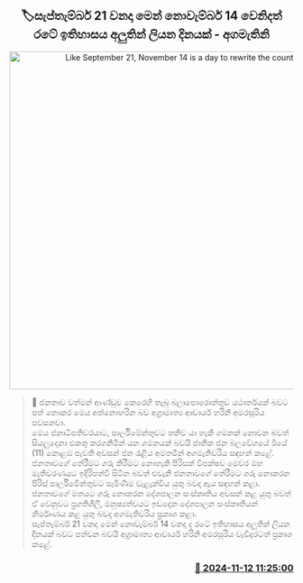 <p align='center'><b><h2 align='center' title='Like September 21, November 14 is a day to rewrite the country's history - Prime Minister'>🏷සැප්තැම්බර් 21 වනදා මෙන් නොවැම්බර් 14 වෙනිදත් රටේ ඉතිහාසය අලුතින් ලියන දිනයක් - අගමැතිනි</h2></b></p>
<p align='center'><img src='https://helakuru.sgp1.cdn.digitaloceanspaces.com/esana/images/lib/harini-colombo-final.jpg' width='600' alt='Like September 21, November 14 is a day to rewrite the country's history - Prime Minister'></p>

>📝 ජනතාව වත්මන් ආණ්ඩුව කෙරෙහි තැබු බලාපොරොත්තුව යථාර්තයක් බවට පත් නොකර මෙය අත්නොහරින බව අග්‍රාමාත්‍ය ආචාර්ය හරිනි අමරසූරිය පවසනවා.<br>මෙය ජනාධිපතිවරයාට, පාර්ලිමේන්තුවට තනිව යා හැකි ගමනක් නොවන බවත් සියලුදෙනා එකතු කරගනිමින් යන ගමනයක් බවයි ජාතික ජන බලවේගයේ ඊයේ (11) කොළඹ පැවති අවසන් ජන රැළිය අමතමින් අගමැතිවරිය සඳහන් කළේ.<br>ජනතාවගේ තේරීමට ගරු කිරීමට නොහැකි පිරිසක් විපක්ෂව මෙවර මහ මැතිවරණයට ඉදිරිපත්වී සිටින බවත් එවැනි ජනතාවගේ තේරීමට ගරු නොකරන පිරිස් පාර්ලිමෙින්තුවට පැමිණීම වැළැක්විය යුතු බවද ඇය සඳහන් කළා.<br>ජනතාවගේ මතයට ගරු නොකරන දේශපාලන සංස්කෘතිය අවසන් කළ යුතු බවත් ඒ වෙනුවට ප්‍රගතිශීලී, මනුෂ්‍යත්වයට ඉඩදෙන දේශපාලන සංස්කෘතියන් නිර්මාණය කළ යුතු බවද අගමැතිවරිය ප්‍රකාශ කළා.<br>සැප්තැම්බර් 21 වනදා මෙන් නොවැම්බර් 14 වනදා ද රටේ ඉතිහාසය අලුතින් ලියන දිනයක් බවට පත්වන බවයි අග්‍රාමාත්‍ය ආචාර්ය හරිනි අමරසූරිය වැඩිදුරටත් ප්‍රකාශ කළේ. <br>

<h3 align='right'><a href='https://www.helakuru.lk/esana/p/104951/'>📅 2024-11-12 11:25:00</a></h3>
